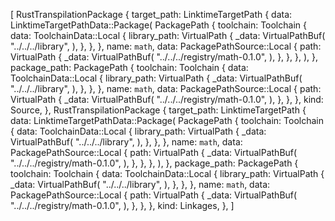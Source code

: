 [
    RustTranspilationPackage {
        target_path: LinktimeTargetPath {
            data: LinktimeTargetPathData::Package(
                PackagePath {
                    toolchain: Toolchain {
                        data: ToolchainData::Local {
                            library_path: VirtualPath {
                                _data: VirtualPathBuf(
                                    "../../../library",
                                ),
                            },
                        },
                    },
                    name: `math`,
                    data: PackagePathSource::Local {
                        path: VirtualPath {
                            _data: VirtualPathBuf(
                                "../../../registry/math-0.1.0",
                            ),
                        },
                    },
                },
            ),
        },
        package_path: PackagePath {
            toolchain: Toolchain {
                data: ToolchainData::Local {
                    library_path: VirtualPath {
                        _data: VirtualPathBuf(
                            "../../../library",
                        ),
                    },
                },
            },
            name: `math`,
            data: PackagePathSource::Local {
                path: VirtualPath {
                    _data: VirtualPathBuf(
                        "../../../registry/math-0.1.0",
                    ),
                },
            },
        },
        kind: Source,
    },
    RustTranspilationPackage {
        target_path: LinktimeTargetPath {
            data: LinktimeTargetPathData::Package(
                PackagePath {
                    toolchain: Toolchain {
                        data: ToolchainData::Local {
                            library_path: VirtualPath {
                                _data: VirtualPathBuf(
                                    "../../../library",
                                ),
                            },
                        },
                    },
                    name: `math`,
                    data: PackagePathSource::Local {
                        path: VirtualPath {
                            _data: VirtualPathBuf(
                                "../../../registry/math-0.1.0",
                            ),
                        },
                    },
                },
            ),
        },
        package_path: PackagePath {
            toolchain: Toolchain {
                data: ToolchainData::Local {
                    library_path: VirtualPath {
                        _data: VirtualPathBuf(
                            "../../../library",
                        ),
                    },
                },
            },
            name: `math`,
            data: PackagePathSource::Local {
                path: VirtualPath {
                    _data: VirtualPathBuf(
                        "../../../registry/math-0.1.0",
                    ),
                },
            },
        },
        kind: Linkages,
    },
]